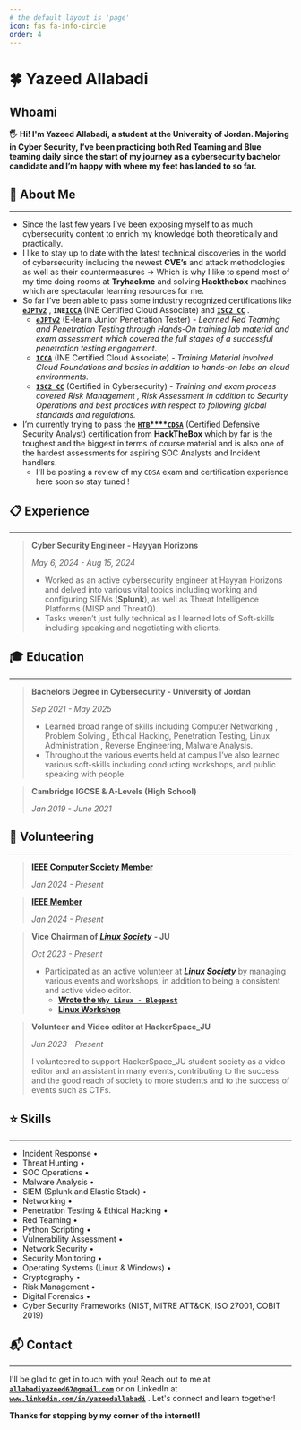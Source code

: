 ```yaml
---
# the default layout is 'page'
icon: fas fa-info-circle
order: 4
---
```


# 🍀 Yazeed Allabadi

## Whoami

**🖐️ Hi! I'm Yazeed Allabadi, a student at the University of Jordan. Majoring in Cyber Security, I’ve been practicing both Red Teaming and Blue teaming daily since the start of my journey as a cybersecurity bachelor candidate and I’m happy with where my feet has landed to so far.**

## 💭 About Me

***

* Since the last few years I’ve been exposing myself to as much cybersecurity content to enrich my knowledge both theoretically and practically.
* I like to stay up to date with the latest technical discoveries in the world of cybersecurity including the newest **CVE’s** and attack methodologies as well as their countermeasures → Which is why I like to spend most of my time doing rooms at **Tryhackme** and solving **Hackthebox** machines which are spectacular learning resources for me.
* So far I’ve been able to pass some industry recognized certifications like [**`eJPTv2`**](https://certs.ine.com/d35b58e4-566f-495c-ba16-b202139ccfdc) , **`INE`**[**`ICCA`**](https://certs.ine.com/da7609ba-a883-4a2d-a4b7-11efea176826) (INE Certified Cloud Associate) and [**`ISC2 CC`**](https://www.credly.com/badges/a75656c5-9c50-482d-8fd5-e5adb1b86ea8/public\_url) .
  * [**`eJPTv2`**](https://certs.ine.com/d35b58e4-566f-495c-ba16-b202139ccfdc) (E-learn Junior Penetration Tester) - _Learned Red Teaming and Penetration Testing through Hands-On training lab material and exam assessment which covered the full stages of a successful penetration testing engagement._
  * [**`ICCA`**](https://certs.ine.com/da7609ba-a883-4a2d-a4b7-11efea176826) (INE Certified Cloud Associate) _- Training Material involved Cloud Foundations and basics in addition to hands-on labs on cloud environments._
  * [**`ISC2 CC`**](https://www.credly.com/badges/a75656c5-9c50-482d-8fd5-e5adb1b86ea8/public\_url) (Certified in Cybersecurity) - _Training and exam process covered Risk Management , Risk Assessment in addition to Security Operations and best practices with respect to following global standards and regulations._
* I’m currently trying to pass the [**`HTB`****`CDSA`**](https://academy.hackthebox.com/preview/certifications/htb-certified-defensive-security-analyst) (Certified Defensive Security Analyst) certification from **HackTheBox** which by far is the toughest and the biggest in terms of course material and is also one of the hardest assessments for aspiring SOC Analysts and Incident handlers.
  * I'll be posting a review of my `CDSA` exam and certification experience here soon so stay tuned !

## 📋 Experience

***

> **Cyber Security Engineer - Hayyan Horizons**
>
> _May 6, 2024 - Aug 15, 2024_
>
> * Worked as an active cybersecurity engineer at Hayyan Horizons and delved into various vital topics including working and configuring SIEMs (**Splunk**), as well as Threat Intelligence Platforms (MISP and ThreatQ).
> * Tasks weren’t just fully technical as I learned lots of Soft-skills including speaking and negotiating with clients.

## 🎓 Education

***

> **Bachelors Degree in Cybersecurity - University of Jordan**
>
> _Sep 2021 - May 2025_
>
> * Learned broad range of skills including Computer Networking , Problem Solving , Ethical Hacking, Penetration Testing, Linux Administration , Reverse Engineering, Malware Analysis.
> * Throughout the various events held at campus I’ve also learned various soft-skills including conducting workshops, and public speaking with people.

> **Cambridge IGCSE & A-Levels (High School)**
>
> _Jan 2019 - June 2021_

## 🌱 Volunteering

***

> [**IEEE Computer Society Member**](https://www.linkedin.com/in/yazeedallabadi/details/volunteering-experiences/1720772556486/single-media-viewer/?type=DOCUMENT\&profileId=ACoAADfPA44BHOFyMsnnfaHwGunH9-nPod\_iQfA)
>
> _Jan 2024 - Present_

> [**IEEE Member**](https://www.linkedin.com/in/yazeedallabadi/details/volunteering-experiences/1720772596296/single-media-viewer?type=DOCUMENT\&profileId=ACoAADfPA44BHOFyMsnnfaHwGunH9-nPod\_iQfA\&lipi=urn%3Ali%3Apage%3Ad\_flagship3\_profile\_view\_base\_volunteering\_experience\_details%3BRztT6Q%2F1TD2q19suVNDArQ%3D%3D)
>
> _Jan 2024 - Present_

> **Vice Chairman of** [_**Linux Society**_](https://linuxsociety.xyz) **- JU**
>
> _Oct 2023 - Present_
>
> * Participated as an active volunteer at [_**Linux Society**_](https://linuxsociety.xyz) by managing various events and workshops, in addition to being a consistent and active video editor.
>   * [**Wrote the `Why Linux - Blogpost`**](https://www.linkedin.com/in/yazeedallabadi/details/volunteering-experiences/293677660/multiple-media-viewer?profileId=ACoAADfPA44BHOFyMsnnfaHwGunH9-nPod\_iQfA\&treasuryMediaId=1718969921032\&type=LINK\&lipi=urn%3Ali%3Apage%3Ad\_flagship3\_profile\_view\_base\_volunteering\_experience\_details%3BRztT6Q%2F1TD2q19suVNDArQ%3D%3D)
>   * [**Linux Workshop**](https://www.linkedin.com/in/yazeedallabadi/details/volunteering-experiences/293677660/multiple-media-viewer?profileId=ACoAADfPA44BHOFyMsnnfaHwGunH9-nPod\_iQfA\&treasuryMediaId=1705396559773\&type=LINK\&lipi=urn%3Ali%3Apage%3Ad\_flagship3\_profile\_view\_base\_volunteering\_experience\_details%3BRztT6Q%2F1TD2q19suVNDArQ%3D%3D)

> **Volunteer and Video editor at HackerSpace\_JU**
>
> _Jun 2023 - Present_
>
> I volunteered to support HackerSpace\_JU student society as a video editor and an assistant in many events, contributing to the success and the good reach of society to more students and to the success of events such as CTFs.

## ⭐ Skills

***

* Incident Response •&#x20;
* Threat Hunting •&#x20;
* SOC Operations •
* &#x20;Malware Analysis •&#x20;
* SIEM (Splunk and Elastic Stack) •&#x20;
* Networking •&#x20;
* Penetration Testing & Ethical Hacking •&#x20;
* Red Teaming •&#x20;
* Python Scripting •&#x20;
* Vulnerability Assessment •&#x20;
* Network Security •&#x20;
* Security Monitoring •&#x20;
* Operating Systems (Linux & Windows) •&#x20;
* Cryptography •&#x20;
* Risk Management •&#x20;
* Digital Forensics •&#x20;
* Cyber Security Frameworks (NIST, MITRE ATT\&CK, ISO 27001, COBIT 2019)

## 📬 Contact

***

I'll be glad to get in touch with you! Reach out to me at [**`allabadiyazeed67@gmail.com`**](mailto:allabadiyazeed67@gmail.com) or on LinkedIn at [**`www.linkedin.com/in/yazeedallabadi`**](https://www.linkedin.com/in/yazeedallabadi/) . Let's connect and learn together!

**Thanks for stopping by my corner of the internet!!**